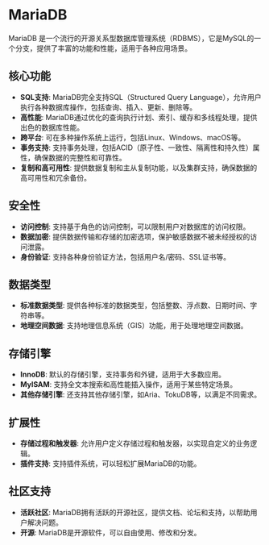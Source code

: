 # MariaDB

MariaDB 是一个流行的开源关系型数据库管理系统（RDBMS），它是MySQL的一个分支，提供了丰富的功能和性能，适用于各种应用场景。

## 核心功能

- **SQL支持**: MariaDB完全支持SQL（Structured Query Language），允许用户执行各种数据库操作，包括查询、插入、更新、删除等。
- **高性能**: MariaDB通过优化的查询执行计划、索引、缓存和多线程处理，提供出色的数据库性能。
- **跨平台**: 可在多种操作系统上运行，包括Linux、Windows、macOS等。
- **事务支持**: 支持事务处理，包括ACID（原子性、一致性、隔离性和持久性）属性，确保数据的完整性和可靠性。
- **复制和高可用性**: 提供数据复制和主从复制功能，以及集群支持，确保数据的高可用性和冗余备份。

## 安全性

- **访问控制**: 支持基于角色的访问控制，可以限制用户对数据库的访问权限。
- **数据加密**: 提供数据传输和存储的加密选项，保护敏感数据不被未经授权的访问泄露。
- **身份验证**: 支持各种身份验证方法，包括用户名/密码、SSL证书等。

## 数据类型

- **标准数据类型**: 提供各种标准的数据类型，包括整数、浮点数、日期时间、字符串等。
- **地理空间数据**: 支持地理信息系统（GIS）功能，用于处理地理空间数据。

## 存储引擎

- **InnoDB**: 默认的存储引擎，支持事务和外键，适用于大多数应用。
- **MyISAM**: 支持全文本搜索和高性能插入操作，适用于某些特定场景。
- **其他存储引擎**: 还支持其他存储引擎，如Aria、TokuDB等，以满足不同需求。

## 扩展性

- **存储过程和触发器**: 允许用户定义存储过程和触发器，以实现自定义的业务逻辑。
- **插件支持**: 支持插件系统，可以轻松扩展MariaDB的功能。

## 社区支持

- **活跃社区**: MariaDB拥有活跃的开源社区，提供文档、论坛和支持，以帮助用户解决问题。
- **开源**: MariaDB是开源软件，可以自由使用、修改和分发。
